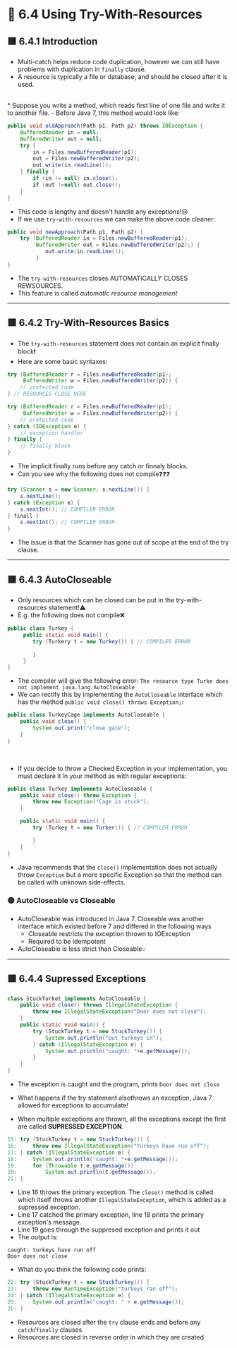<link href="../../styles.css" rel="stylesheet"></link>


# 🧠 6.4 Using Try-With-Resources

## 🟥 6.4.1 Introduction

* Multi-catch helps reduce code duplication, however we can still have problems with duplication in `finally` clause.
* A resource is typically a file or database, and should be closed after it is used.
<br>
* Suppose you write a method, which reads first line of one file and write it to another file.
    - Before Java 7, this method would look like:

```java
public void oldApproach(Path p1, Path p2) throws IOException {
    BufferedReader in = null;
    BufferedWriter out = null;
    try {
        in = Files.newBufferedReader(p1);
        out = Files.newBufferedWriter(p2);
        out.write(in.readLine());
    } finally {
        if (in != null) in.close();
        if (out !=null) out.close();
    }
}
```
- This code is lengthy and doesn't handle any exceptions!😢
- If we use `try-with-resources` we can make the above code cleaner:

```java
public void newApproach(Path p1, Path p2) {
    try (BufferedReader in = Files.newBufferedReader(p1);
         BufferedWriter out = Files.newBufferedWriter(p2);) {
            out.write(in.readLine());
         }
}
```

- The `try-with-resources` closes AUTOMATICALLY CLOSES REWSOURCES.
- This feature is called *automatic resource management*

<hr>

## 🟥 6.4.2 Try-With-Resources Basics
* The `try-with-resources` statement does not contain an explicit finally block❗
* Here are some basic syntaxes:

```java
try (BufferedReader r = Files.newBufferedReader(p1);
     BufferedWriter w = Files.newBufferedWriter(p2)) {
    // protected code
} // RESOURCES CLOSE HERE
```

```java
try (BufferedReader r = Files.newBufferedReader(p1);
     BufferedWriter w = Files.newBufferedWriter(p2)) {
    // protected code
} catch (IOException e) {
    // exception handler
} finally {
    // finally block
}
```

* The implicit finally runs before any catch or finnaly blocks.
* Can you see why the following does not compile❓❓❓
```java
try (Scanner s = new Scanner; s.nextLine()) {
    s.nextLine();
} catch (Exception e) {
    s.nextInt(); // COMPILER ERROR
} finall {
    s.nextInt(); // COMPILER ERROR
}
```
* The issue is that the Scanner has gone out of scope at the end of the try clause.

<hr>

## 🟥 6.4.3 AutoCloseable
* Only resources which can be closed can be put in the try-with-resources statement!⚠️
* E.g. the following does not compile❌
```java
public class Turkey {
     public static void main() {
        try (Turkery t = new Turkey()) { // COMPILER ERROR

        }
     }
}
```
* The compiler will give the following error: `The resource type Turke does not implement java.lang.AutoCloseable`
* We can rectify this by implementing the `AutoCloseable` interface which has the method `public void close() throws Exception;`:
```java
public class TurkeyCage implements AutoCloseable {
    public void close() {
        System.out.print("close gate");
    }
}
```
<br>

* If you decide to throw a Checked Exception in your implementation, you must declare it in your method as with regular exceptions:

```java
public class Turkey implements AutoCloseable {
    public void close() throw Exception {
        throw new Exception("Cage is stuck");
    }

    public static void main() {
        try (Turkey t = new Turker()) { // COMPILER ERROR

        }
    }
}
```

* Java recommends that the `close()` implementation does not actually throw `Exception` but a more specific Exception so that the method can be called with unknown side-effects.


### 🟡 AutoCloseable vs Closeable
* AutoCloseable was introduced in Java 7. Closeable was another interface which existed before 7 and differed in the following ways
    - Closeable restricts the exception thrown to IOException
    - Required to be idempotent
* AutoCloseable is less strict than Closeable💡

<hr>

## 🟥 6.4.4 Supressed Exceptions

```java
class StuckTurket implements AutoCloseable {
    public void close() throws IllegalStateException {
        throw new IllegalStateException("Door does not close");
    }
    public static void main() {
        try (StuckTurkey t = new StuckTurkey()) {
            System.out.println("put turkeys in");
        } catch (IllegalStateException e) {
            System.out.println("caught: "+e.getMessage());
        }
    }
}
```

* The exception is caught and the program, prints `Door does not close`

* What happens if the try statement alsothrows an exception, Java 7 allowed for exceptions to accumulate! 
* When multiple exceptions are thrown, all the exceptions except the first are called **SUPRESSED EXCEPTION**.

```java
15: try (StuckTurkey t = new StuckTurkey()) {
16:     throw new IllegalStateException("turkeys have run off");
17: } catch (IllegalStateException e) {
18:     System.out.println("caught: "+e.getMessage());
19:     for (Throwable t:e.getMessage())
20:         System.out.println(t.getMessage());
21: }
```
* Line 16 throws the primary exception. The `close()` method is called which itself throws another `IllegalStateException`, which is added as a supressed exception.
* Line 17 catched the primary exception, line 18 prints the primary exception's message.
* Line 19 goes through the suppresed exception and prints it out
* The output is:
```
caught: turkeys have run off
Door does not close
```

* What do you think the following code prints:
```java
22: try (StuckTurkey t = new StuckTurkey()) {
23:     throw new RuntimeException("turkeys ran off");
24: } catch (IllegalStateException e) {
25:     System.out.println("caught: " + e.getMessage());
26: }
```

* Resources are closed after the `try` clause ends and before any `catch`/`finally` clauses
* Resources are closed in reverse order in which they are created